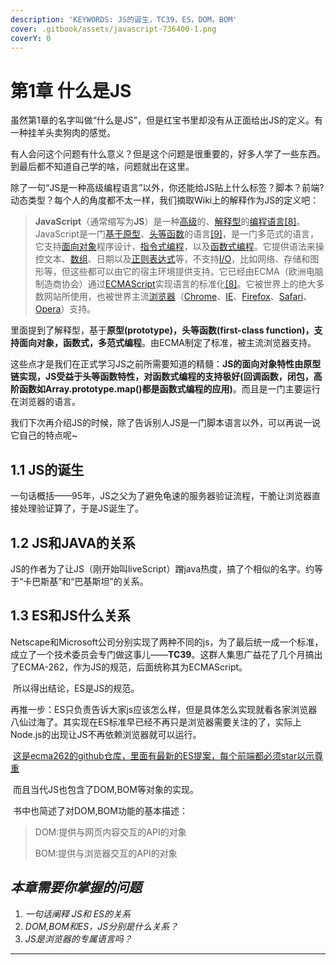 ```yaml
---
description: 'KEYWORDS: JS的诞生，TC39，ES，DOM，BOM'
cover: .gitbook/assets/javascript-736400-1.png
coverY: 0
---
```


# 第1章 什么是JS

虽然第1章的名字叫做“什么是JS”，但是红宝书里却没有从正面给出JS的定义。有一种挂羊头卖狗肉的感觉。

有人会问这个问题有什么意义？但是这个问题是很重要的，好多人学了一些东西。到最后都不知道自己学的啥，问题就出在这里。

除了一句“JS是一种高级编程语言”以外，你还能给JS贴上什么标签？脚本？前端? 动态类型？每个人的角度都不太一样，我们摘取Wiki上的解释作为JS的定义吧：

> **JavaScript**（通常缩写为**JS**）是一种[高级](https://zh.wikipedia.org/wiki/%E9%AB%98%E7%BA%A7%E8%AF%AD%E8%A8%80)的、[解释型](https://zh.wikipedia.org/wiki/%E7%9B%B4%E8%AD%AF%E8%AA%9E%E8%A8%80)的[编程语言](https://zh.wikipedia.org/wiki/%E7%BC%96%E7%A8%8B%E8%AF%AD%E8%A8%80)[\[8\]](https://zh.wikipedia.org/wiki/JavaScript#cite\_note-:0-8)。JavaScript是一门[基于原型](https://zh.wikipedia.org/wiki/%E5%9F%BA%E4%BA%8E%E5%8E%9F%E5%9E%8B%E7%BC%96%E7%A8%8B)、[头等函数](https://zh.wikipedia.org/wiki/%E5%A4%B4%E7%AD%89%E5%87%BD%E6%95%B0)的语言[\[9\]](https://zh.wikipedia.org/wiki/JavaScript#cite\_note-:1-9)，是一门多范式的语言，它支持[面向对象](https://zh.wikipedia.org/wiki/%E9%9D%A2%E5%90%91%E5%AF%B9%E8%B1%A1%E7%A8%8B%E5%BA%8F%E8%AE%BE%E8%AE%A1)程序设计，[指令式编程](https://zh.wikipedia.org/wiki/%E6%8C%87%E4%BB%A4%E5%BC%8F%E7%BC%96%E7%A8%8B%E8%AF%AD%E8%A8%80)，以及[函数式编程](https://zh.wikipedia.org/wiki/%E5%87%BD%E6%95%B0%E5%BC%8F%E7%BC%96%E7%A8%8B%E8%AF%AD%E8%A8%80)。它提供语法来操控文本、[数组](https://zh.wikipedia.org/wiki/%E6%95%B0%E7%BB%84)、日期以及[正则表达式](https://zh.wikipedia.org/wiki/%E6%AD%A3%E5%88%99%E8%A1%A8%E8%BE%BE%E5%BC%8F)等，不支持[I/O](https://zh.wikipedia.org/wiki/I/O)，比如网络、存储和图形等，但这些都可以由它的宿主环境提供支持。它已经由ECMA（欧洲电脑制造商协会）通过[ECMAScript](https://zh.wikipedia.org/wiki/ECMAScript)实现语言的标准化[\[8\]](https://zh.wikipedia.org/wiki/JavaScript#cite\_note-:0-8)。它被世界上的绝大多数网站所使用，也被世界主流[浏览器](https://zh.wikipedia.org/wiki/%E6%B5%8F%E8%A7%88%E5%99%A8)（[Chrome](https://zh.wikipedia.org/wiki/Google\_Chrome)、[IE](https://zh.wikipedia.org/wiki/Internet\_Explorer)、[Firefox](https://zh.wikipedia.org/wiki/Firefox)、[Safari](https://zh.wikipedia.org/wiki/Safari)、[Opera](https://zh.wikipedia.org/wiki/Opera%E9%9B%BB%E8%85%A6%E7%80%8F%E8%A6%BD%E5%99%A8)）支持。

里面提到了解释型，基于**原型(prototype)，头等函数(first-class function)，支持面向对象，函数式，多范式编程**。由ECMA制定了标准，被主流浏览器支持。

这些点才是我们在正式学习JS之前所需要知道的精髓：**JS的面向对象特性由原型链实现，JS受益于头等函数特性，对函数式编程的支持极好(回调函数，闭包，高阶函数如Array.prototype.map()都是函数式编程的应用)**。而且是一门主要运行在浏览器的语言。

我们下次再介绍JS的时候，除了告诉别人JS是一门脚本语言以外，可以再说一说它自己的特点呢\~

## 1.1 JS的诞生

​ 一句话概括——95年，JS之父为了避免龟速的服务器验证流程，干脆让浏览器直接处理验证算了，于是JS诞生了。

## 1.2 JS和JAVA的关系

​ JS的作者为了让JS（刚开始叫liveScript）蹭java热度，搞了个相似的名字。约等于“卡巴斯基”和“巴基斯坦”的关系。

## 1.3 ES和JS什么关系

​ Netscape和Microsoft公司分别实现了两种不同的js，为了最后统一成一个标准，成立了一个技术委员会专门做这事儿——**TC39**。这群人集思广益花了几个月搞出了ECMA-262，作为JS的规范，后面统称其为ECMAScript。

​ 所以得出结论，ES是JS的规范。

​ 再推一步：ES只负责告诉大家js应该怎么样，但是具体怎么实现就看各家浏览器八仙过海了。其实现在ES标准早已经不再只是浏览器需要关注的了，实际上Node.js的出现让JS不再依赖浏览器就可以运行。

​ [这是ecma262的github仓库，里面有最新的ES提案，每个前端都必须star以示尊重](https://github.com/tc39/ecma262)

​ 而且当代JS也包含了DOM,BOM等对象的实现。

​ 书中也简述了对DOM,BOM功能的基本描述：

> DOM:提供与网页内容交互的API的对象
>
> BOM:提供与浏览器交互的API的对象

## _本章需要你掌握的问题_

1. _一句话阐释 JS和 ES的关系_
2. _DOM,BOM和ES，JS分别是什么关系？_
3. _JS是浏览器的专属语言吗？_

***
